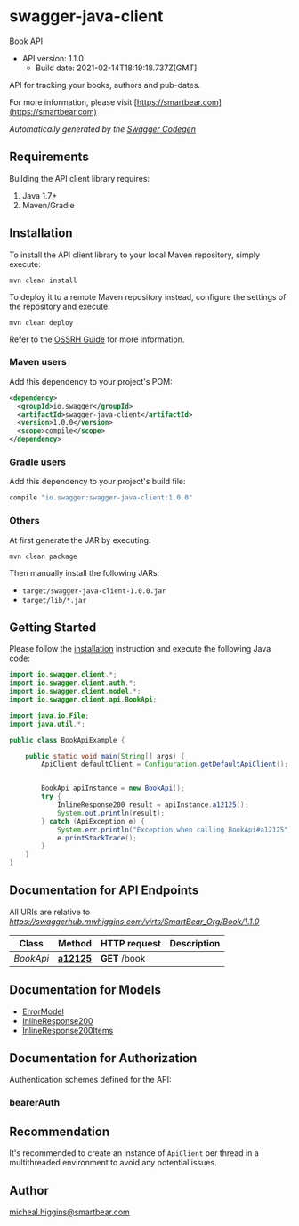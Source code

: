 # swagger-java-client

Book API
- API version: 1.1.0
  - Build date: 2021-02-14T18:19:18.737Z[GMT]

API for tracking your books, authors and pub-dates.

  For more information, please visit [https://smartbear.com](https://smartbear.com)

*Automatically generated by the [Swagger Codegen](https://github.com/swagger-api/swagger-codegen)*


## Requirements

Building the API client library requires:
1. Java 1.7+
2. Maven/Gradle

## Installation

To install the API client library to your local Maven repository, simply execute:

```shell
mvn clean install
```

To deploy it to a remote Maven repository instead, configure the settings of the repository and execute:

```shell
mvn clean deploy
```

Refer to the [OSSRH Guide](http://central.sonatype.org/pages/ossrh-guide.html) for more information.

### Maven users

Add this dependency to your project's POM:

```xml
<dependency>
  <groupId>io.swagger</groupId>
  <artifactId>swagger-java-client</artifactId>
  <version>1.0.0</version>
  <scope>compile</scope>
</dependency>
```

### Gradle users

Add this dependency to your project's build file:

```groovy
compile "io.swagger:swagger-java-client:1.0.0"
```

### Others

At first generate the JAR by executing:

```shell
mvn clean package
```

Then manually install the following JARs:

* `target/swagger-java-client-1.0.0.jar`
* `target/lib/*.jar`

## Getting Started

Please follow the [installation](#installation) instruction and execute the following Java code:

```java
import io.swagger.client.*;
import io.swagger.client.auth.*;
import io.swagger.client.model.*;
import io.swagger.client.api.BookApi;

import java.io.File;
import java.util.*;

public class BookApiExample {

    public static void main(String[] args) {
        ApiClient defaultClient = Configuration.getDefaultApiClient();


        BookApi apiInstance = new BookApi();
        try {
            InlineResponse200 result = apiInstance.a12125();
            System.out.println(result);
        } catch (ApiException e) {
            System.err.println("Exception when calling BookApi#a12125");
            e.printStackTrace();
        }
    }
}
```

## Documentation for API Endpoints

All URIs are relative to *https://swaggerhub.mwhiggins.com/virts/SmartBear_Org/Book/1.1.0*

Class | Method | HTTP request | Description
------------ | ------------- | ------------- | -------------
*BookApi* | [**a12125**](docs/BookApi.md#a12125) | **GET** /book | 

## Documentation for Models

 - [ErrorModel](docs/ErrorModel.md)
 - [InlineResponse200](docs/InlineResponse200.md)
 - [InlineResponse200Items](docs/InlineResponse200Items.md)

## Documentation for Authorization

Authentication schemes defined for the API:
### bearerAuth



## Recommendation

It's recommended to create an instance of `ApiClient` per thread in a multithreaded environment to avoid any potential issues.

## Author

micheal.higgins@smartbear.com
